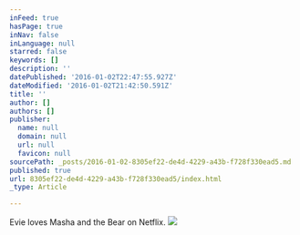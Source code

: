 ```yaml
---
inFeed: true
hasPage: true
inNav: false
inLanguage: null
starred: false
keywords: []
description: ''
datePublished: '2016-01-02T22:47:55.927Z'
dateModified: '2016-01-02T21:42:50.591Z'
title: ''
author: []
authors: []
publisher:
  name: null
  domain: null
  url: null
  favicon: null
sourcePath: _posts/2016-01-02-8305ef22-de4d-4229-a43b-f728f330ead5.md
published: true
url: 8305ef22-de4d-4229-a43b-f728f330ead5/index.html
_type: Article

---
```

Evie loves Masha and the Bear on Netflix.
![](https://the-grid-user-content.s3-us-west-2.amazonaws.com/f92a3c92-cca5-4c5d-b966-10445b9f9b07.jpg)